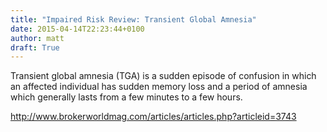 ```yaml
---
title: "Impaired Risk Review: Transient Global Amnesia"
date: 2015-04-14T22:23:44+0100
author: matt
draft: True
---
```

Transient global amnesia (TGA) is a sudden episode of confusion in which an affected individual has sudden memory loss and a period of amnesia which generally lasts from a few minutes to a few hours.

http://www.brokerworldmag.com/articles/articles.php?articleid=3743
